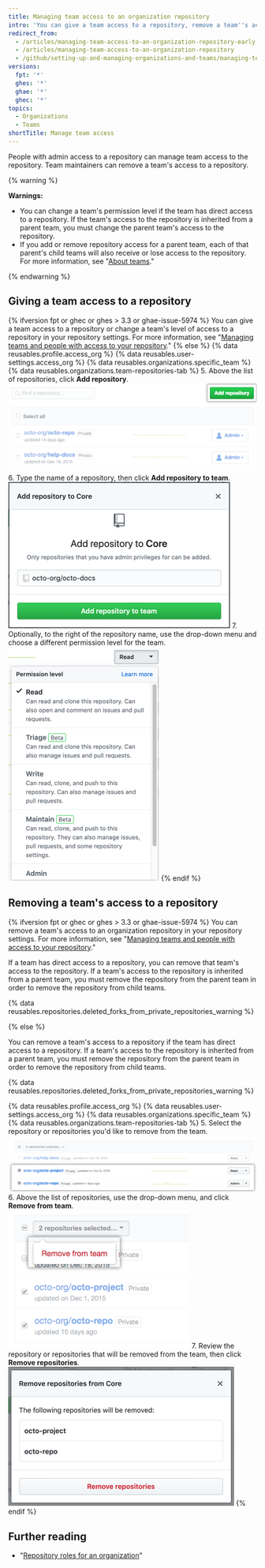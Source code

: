 ```yaml
---
title: Managing team access to an organization repository
intro: 'You can give a team access to a repository, remove a team''s access to a repository, or change a team''s permission level for a repository.'
redirect_from:
  - /articles/managing-team-access-to-an-organization-repository-early-access-program
  - /articles/managing-team-access-to-an-organization-repository
  - /github/setting-up-and-managing-organizations-and-teams/managing-team-access-to-an-organization-repository
versions:
  fpt: '*'
  ghes: '*'
  ghae: '*'
  ghec: '*'
topics:
  - Organizations
  - Teams
shortTitle: Manage team access
---
```


People with admin access to a repository can manage team access to the repository. Team maintainers can remove a team's access to a repository.

{% warning %}

**Warnings:**
- You can change a team's permission level if the team has direct access to a repository. If the team's access to the repository is inherited from a parent team, you must change the parent team's access to the repository.
- If you add or remove repository access for a parent team, each of that parent's child teams will also receive or lose access to the repository. For more information, see "[About teams](/articles/about-teams)."

{% endwarning %}

## Giving a team access to a repository

{% ifversion fpt or ghec or ghes > 3.3 or ghae-issue-5974 %}
You can give a team access to a repository or change a team's level of access to a repository in your repository settings. For more information, see "[Managing teams and people with access to your repository](/repositories/managing-your-repositorys-settings-and-features/managing-repository-settings/managing-teams-and-people-with-access-to-your-repository#inviting-a-team-or-person)." 
{% else %}
{% data reusables.profile.access_org %}
{% data reusables.user-settings.access_org %}
{% data reusables.organizations.specific_team %}
{% data reusables.organizations.team-repositories-tab %}
5. Above the list of repositories, click **Add repository**.
  ![The Add repository button](/assets/images/help/organizations/add-repositories-button.png)
6. Type the name of a repository, then click **Add repository to team**.
  ![Repository search field](/assets/images/help/organizations/team-repositories-add.png)
7. Optionally, to the right of the repository name, use the drop-down menu and choose a different permission level for the team.
  ![Repository access level dropdown](/assets/images/help/organizations/team-repositories-change-permission-level.png)
{% endif %}
## Removing a team's access to a repository

{% ifversion fpt or ghec or ghes > 3.3 or ghae-issue-5974 %}
You can remove a team's access to an organization repository in your repository settings. For more information, see "[Managing teams and people with access to your repository](/repositories/managing-your-repositorys-settings-and-features/managing-repository-settings/managing-teams-and-people-with-access-to-your-repository#removing-access-for-a-team-or-person)."

If a team has direct access to a repository, you can remove that team's access to the repository. If a team's access to the repository is inherited from a parent team, you must remove the repository from the parent team in order to remove the repository from child teams.

{% data reusables.repositories.deleted_forks_from_private_repositories_warning %}

{% else %}

You can remove a team's access to a repository if the team has direct access to a repository. If a team's access to the repository is inherited from a parent team, you must remove the repository from the parent team in order to remove the repository from child teams.

{% data reusables.repositories.deleted_forks_from_private_repositories_warning %}

{% data reusables.profile.access_org %}
{% data reusables.user-settings.access_org %}
{% data reusables.organizations.specific_team %}
{% data reusables.organizations.team-repositories-tab %}
5. Select the repository or repositories you'd like to remove from the team.
  ![List of team repositories with the checkboxes for some repositories selected](/assets/images/help/teams/select-team-repositories-bulk.png)
6. Above the list of repositories, use the drop-down menu, and click **Remove from team**.
  ![Drop-down menu with the option to remove a repository from a team](/assets/images/help/teams/remove-team-repo-dropdown.png)
7. Review the repository or repositories that will be removed from the team, then click **Remove repositories**.
  ![Modal box with a list of repositories that the team will no longer have access to](/assets/images/help/teams/confirm-remove-team-repos.png)
{% endif %}
## Further reading

- "[Repository roles for an organization](/organizations/managing-access-to-your-organizations-repositories/repository-roles-for-an-organization)"
